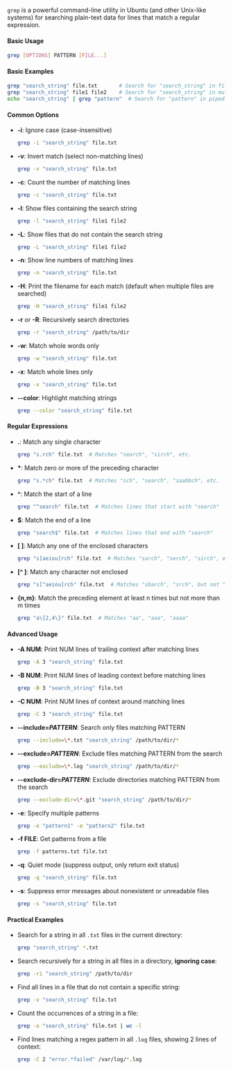 `grep` is a powerful command-line utility in Ubuntu (and other Unix-like systems) for searching plain-text data for lines that match a regular expression.
#### Basic Usage
```bash
grep [OPTIONS] PATTERN [FILE...]
```
#### Basic Examples
```bash
grep "search_string" file.txt       # Search for "search_string" in file.txt
grep "search_string" file1 file2    # Search for "search_string" in multiple files 
echo "search_string" | grep "pattern"  # Search for "pattern" in piped input
```

#### Common Options

- **-i**: Ignore case (case-insensitive)
    ```bash
    grep -i "search_string" file.txt
    ```
    
- **-v**: Invert match (select non-matching lines)
    ```bash
    grep -v "search_string" file.txt
    ```
    
- **-c**: Count the number of matching lines
    ```bash
    grep -c "search_string" file.txt
    ```
    
- **-l**: Show files containing the search string
    ```bash
    grep -l "search_string" file1 file2
    ```
    
- **-L**: Show files that do not contain the search string
    ```bash
    grep -L "search_string" file1 file2
    ```
    
- **-n**: Show line numbers of matching lines
    ```bash
    grep -n "search_string" file.txt
    ```
    
- **-H**: Print the filename for each match (default when multiple files are searched)
    ```bash
    grep -H "search_string" file1 file2
    ```
    
- **-r** or **-R**: Recursively search directories
    ```bash
    grep -r "search_string" /path/to/dir
    ```
    
- **-w**: Match whole words only
    ```bash
    grep -w "search_string" file.txt
    ```
    
- **-x**: Match whole lines only
    ```bash
    grep -x "search_string" file.txt
    ```
    
- **--color**: Highlight matching strings
    ```bash
    grep --color "search_string" file.txt
    ```
    

#### Regular Expressions

- **.**: Match any single character
    ```bash
    grep "s.rch" file.txt  # Matches "search", "sirch", etc.
    ```
    
- **\***: Match zero or more of the preceding character
    ```bash
    grep "s.*ch" file.txt  # Matches "sch", "search", "saabbch", etc.
    ```
    
- **^**: Match the start of a line
    ```bash
    grep "^search" file.txt  # Matches lines that start with "search"
    ```
    
- **$**: Match the end of a line
    ```bash
    grep "search$" file.txt  # Matches lines that end with "search"
    ```
    
- **[ ]**: Match any one of the enclosed characters
    ```bash
    grep "s[aeiou]rch" file.txt  # Matches "sarch", "serch", "sirch", etc.
    ```
    
- **[^ ]**: Match any character not enclosed
    ```bash
    grep "s[^aeiou]rch" file.txt  # Matches "sbarch", "srch", but not "sarch"
    ```
    
- **{n,m}**: Match the preceding element at least n times but not more than m times
    ```bash
    grep "a\{2,4\}" file.txt  # Matches "aa", "aaa", "aaaa"
    ```
    

#### Advanced Usage
- **-A NUM**: Print NUM lines of trailing context after matching lines
    ```bash
    grep -A 3 "search_string" file.txt
    ```
    
- **-B NUM**: Print NUM lines of leading context before matching lines
    ```bash
    grep -B 3 "search_string" file.txt
    ```
    
- **-C NUM**: Print NUM lines of context around matching lines
    ```bash
    grep -C 3 "search_string" file.txt
    ```
    
- **--include=*PATTERN***: Search only files matching PATTERN
    ```bash
    grep --include=\*.txt "search_string" /path/to/dir/*
    ```
    
- **--exclude=*PATTERN***: Exclude files matching PATTERN from the search
    ```bash
    grep --exclude=\*.log "search_string" /path/to/dir/*
    ```
    
- **--exclude-dir=*PATTERN***: Exclude directories matching PATTERN from the search
    ```bash
    grep --exclude-dir=\*.git "search_string" /path/to/dir/*
    ```
    
- **-e**: Specify multiple patterns
    ```bash
    grep -e "pattern1" -e "pattern2" file.txt
    ```
    
- **-f FILE**: Get patterns from a file
    ```bash
    grep -f patterns.txt file.txt
    ```
    
- **-q**: Quiet mode (suppress output, only return exit status)
    ```bash
    grep -q "search_string" file.txt
    ```
    
- **-s**: Suppress error messages about nonexistent or unreadable files
    ```bash
    grep -s "search_string" file.txt
    ```
    

#### Practical Examples

- Search for a string in all `.txt` files in the current directory:
    ```bash
    grep "search_string" *.txt
    ```
    
- Search recursively for a string in all files in a directory, **ignoring case**:
    ```bash
    grep -ri "search_string" /path/to/dir
    ```
    
- Find all lines in a file that do not contain a specific string:
    ```bash
    grep -v "search_string" file.txt
    ```
    
- Count the occurrences of a string in a file:
    ```bash
    grep -o "search_string" file.txt | wc -l
    ```
    
- Find lines matching a regex pattern in all `.log` files, showing 2 lines of context:
    ```bash
    grep -C 2 "error.*failed" /var/log/*.log
    ```
